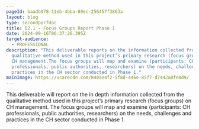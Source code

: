 ```yaml
---
pageId: baadb978-11eb-4bba-89ec-256457f3863a
layout: blog
type: secondperfdoc
title: D2.1 - Focus Groups Report Phase I
date: 2024-09-16T06:37:26.395Z
target-audience:
  - PROFESSIONAL
description: "This deliverable reports on the information collected from the
  qualitative method used in this project’s primary research (focus groups) on
  CH management.The focus groups will map and examine (participants: CH
  professionals, public authorities, researchers) on the needs, challenges and
  practices in the CH sector conducted in Phase 1."
mainImage: https://ucarecdn.com/840ae4f2-5f8d-446e-85f7-d7442a8fe8d9/
---
```

This deliverable will report on the in depth  information collected from the qualitative method used in this project’s primary research (focus groups) on CH management. The focus groups will map and examine (participants: CH professionals, public authorities, researchers) on the needs, challenges and practices in the CH sector conducted in Phase 1.